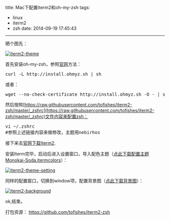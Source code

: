 title: Mac下配置iterm2和oh-my-zsh
tags:
  - linux
  - iterm2
  - zsh
date: 2014-09-19 17:45:43
---

晒个图先：

[![iterm2-theme](http://cssor.com/wp-content/uploads/2014/09/iterm2-theme-300x187.png)](http://cssor.com/wp-content/uploads/2014/09/iterm2-theme.png)

<span id="more-1248"></span>

首先安装oh-my-zsh，参照[官网](http://ohmyz.sh)方法：

<pre>curl -L http://install.ohmyz.sh | sh
</pre>

或者：

<pre>wget --no-check-certificate http://install.ohmyz.sh -O - | sh
</pre>

然后按照[https://raw.githubusercontent.com/tofishes/iterm2-zsh/master/_zshrc](https://raw.githubusercontent.com/tofishes/iterm2-zsh/master/_zshrc)文件内容来配置zsh：

<pre>vi ~/.zshrc
#参照上述链接内容来做修改，主题用nebirhos
</pre>

接下来去[官网下载Iterm2](http://iterm2.com).

安装Iterm完毕，启动后进入设置窗口，导入配色主题（[点此下载配置主题Monokai-Soda.itermcolors](https://raw.githubusercontent.com/tofishes/iterm2-zsh/master/Monokai-Soda.itermcolors)）：

[![iterm2-theme-setting](http://cssor.com/wp-content/uploads/2014/09/iterm2-theme-setting-300x187.png)](http://cssor.com/wp-content/uploads/2014/09/iterm2-theme-setting.png)

同样的配置窗口，切换到window项，配置背景图（[点此下载背景图](https://github.com/tofishes/iterm2-zsh/blob/master/calligraphy05.jpg)）：

[![iterm2-background](http://cssor.com/wp-content/uploads/2014/09/iterm2-background.jpg)](http://cssor.com/wp-content/uploads/2014/09/iterm2-background.jpg)

ok,结束。

打包资源： https://github.com/tofishes/iterm2-zsh